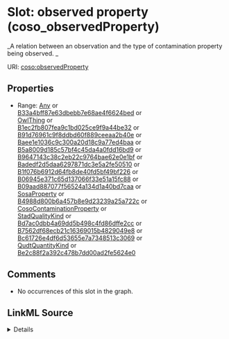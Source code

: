 

# Slot: observed property (coso_observedProperty)


_A relation between an observation and the type of contamination property being observed. _







URI: [coso:observedProperty](http://w3id.org/coso/v1/contaminoso#observedProperty)



<!-- no inheritance hierarchy -->








## Properties

* Range: [Any](../classes/Any.md)&nbsp;or&nbsp;<br />[B33a4bff87e63dbebb7e68ae4f6624bed](../classes/B33a4bff87e63dbebb7e68ae4f6624bed.md)&nbsp;or&nbsp;<br />[OwlThing](../classes/OwlThing.md)&nbsp;or&nbsp;<br />[B1ec2fb807fea9c1bd025ce9f9a44be32](../classes/B1ec2fb807fea9c1bd025ce9f9a44be32.md)&nbsp;or&nbsp;<br />[B91d76961c9f8ddbd60f889ceeaa2b40e](../classes/B91d76961c9f8ddbd60f889ceeaa2b40e.md)&nbsp;or&nbsp;<br />[Baee1e1036c9c300a20d18c9a77ed4baa](../classes/Baee1e1036c9c300a20d18c9a77ed4baa.md)&nbsp;or&nbsp;<br />[B5a8009d185c57bf4c45da4a0fdd16bd9](../classes/B5a8009d185c57bf4c45da4a0fdd16bd9.md)&nbsp;or&nbsp;<br />[B9647143c38c2eb22c9764bae62e0e1bf](../classes/B9647143c38c2eb22c9764bae62e0e1bf.md)&nbsp;or&nbsp;<br />[Badedf2d5daa6297871dc3e5a2fe50510](../classes/Badedf2d5daa6297871dc3e5a2fe50510.md)&nbsp;or&nbsp;<br />[B1f076b6912d64fb8de40fd5bf49bf226](../classes/B1f076b6912d64fb8de40fd5bf49bf226.md)&nbsp;or&nbsp;<br />[B06945e371c65d137066f33e51a15fc88](../classes/B06945e371c65d137066f33e51a15fc88.md)&nbsp;or&nbsp;<br />[B09aad887077f56524a134d1a40bd7caa](../classes/B09aad887077f56524a134d1a40bd7caa.md)&nbsp;or&nbsp;<br />[SosaProperty](../classes/SosaProperty.md)&nbsp;or&nbsp;<br />[B4988d800b6a457b8e9d23239a25a722c](../classes/B4988d800b6a457b8e9d23239a25a722c.md)&nbsp;or&nbsp;<br />[CosoContaminationProperty](../classes/CosoContaminationProperty.md)&nbsp;or&nbsp;<br />[StadQualityKind](../classes/StadQualityKind.md)&nbsp;or&nbsp;<br />[Bd7ac0dbb4a69dd5b498c4fd86dffe2cc](../classes/Bd7ac0dbb4a69dd5b498c4fd86dffe2cc.md)&nbsp;or&nbsp;<br />[B7562df68ecb21c16369015b4829049e8](../classes/B7562df68ecb21c16369015b4829049e8.md)&nbsp;or&nbsp;<br />[Bc61726e4df6d53655e7a7348513c3069](../classes/Bc61726e4df6d53655e7a7348513c3069.md)&nbsp;or&nbsp;<br />[QudtQuantityKind](../classes/QudtQuantityKind.md)&nbsp;or&nbsp;<br />[Be2c88f2a392c478b7dd00ad2fe5624e0](../classes/Be2c88f2a392c478b7dd00ad2fe5624e0.md)





## Comments

* No occurrences of this slot in the graph.



## LinkML Source

<details>

```yaml
name: coso_observedProperty
description: 'A relation between an observation and the type of contamination property
  being observed. '
title: observed property
comments:
- No occurrences of this slot in the graph.
from_schema: sawgraph-kg
rank: 1000
slot_uri: coso:observedProperty
alias: coso_observedProperty
subproperty_of: sosa_observedProperty
union_of:
- '{''domain'': ''owl_Thing''}'
- '{''domain'': ''sosa_Observation''}'
- '{''domain'': ''coso_ContaminantObservation''}'
range: Any
any_of:
- range: __B33a4bff87e63dbebb7e68ae4f6624bed
- range: owl_Thing
- range: __B1ec2fb807fea9c1bd025ce9f9a44be32
- range: __B91d76961c9f8ddbd60f889ceeaa2b40e
- range: __Baee1e1036c9c300a20d18c9a77ed4baa
- range: __B5a8009d185c57bf4c45da4a0fdd16bd9
- range: __B9647143c38c2eb22c9764bae62e0e1bf
- range: __Badedf2d5daa6297871dc3e5a2fe50510
- range: __B1f076b6912d64fb8de40fd5bf49bf226
- range: __B06945e371c65d137066f33e51a15fc88
- range: __B09aad887077f56524a134d1a40bd7caa
- range: sosa_Property
- range: __B4988d800b6a457b8e9d23239a25a722c
- range: coso_ContaminationProperty
- range: stad_QualityKind
- range: __Bd7ac0dbb4a69dd5b498c4fd86dffe2cc
- range: __B7562df68ecb21c16369015b4829049e8
- range: __Bc61726e4df6d53655e7a7348513c3069
- range: qudt_QuantityKind
- range: __Be2c88f2a392c478b7dd00ad2fe5624e0

```
</details>